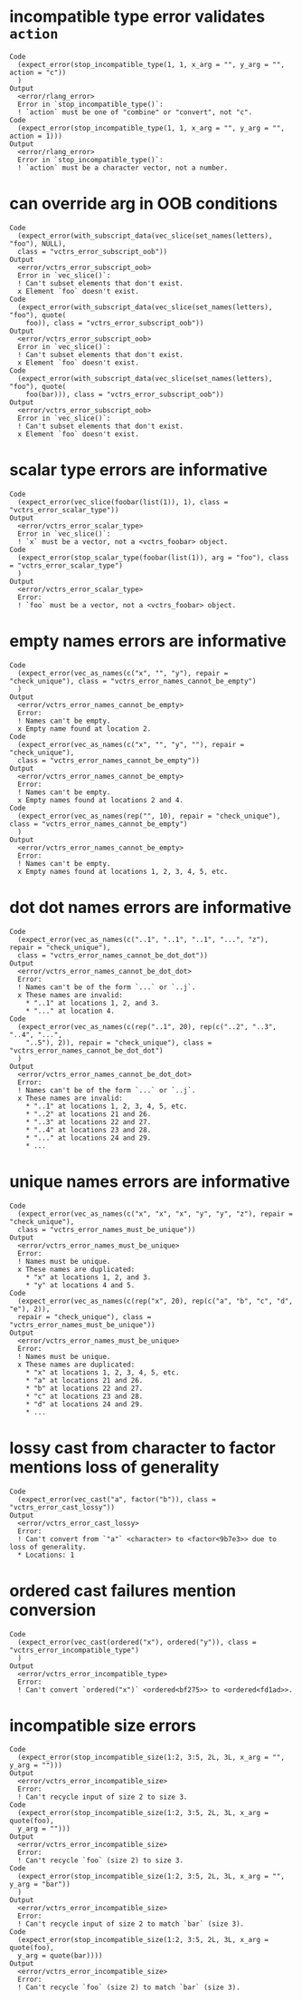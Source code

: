 # incompatible type error validates `action`

    Code
      (expect_error(stop_incompatible_type(1, 1, x_arg = "", y_arg = "", action = "c"))
      )
    Output
      <error/rlang_error>
      Error in `stop_incompatible_type()`:
      ! `action` must be one of "combine" or "convert", not "c".
    Code
      (expect_error(stop_incompatible_type(1, 1, x_arg = "", y_arg = "", action = 1)))
    Output
      <error/rlang_error>
      Error in `stop_incompatible_type()`:
      ! `action` must be a character vector, not a number.

# can override arg in OOB conditions

    Code
      (expect_error(with_subscript_data(vec_slice(set_names(letters), "foo"), NULL),
      class = "vctrs_error_subscript_oob"))
    Output
      <error/vctrs_error_subscript_oob>
      Error in `vec_slice()`:
      ! Can't subset elements that don't exist.
      x Element `foo` doesn't exist.
    Code
      (expect_error(with_subscript_data(vec_slice(set_names(letters), "foo"), quote(
        foo)), class = "vctrs_error_subscript_oob"))
    Output
      <error/vctrs_error_subscript_oob>
      Error in `vec_slice()`:
      ! Can't subset elements that don't exist.
      x Element `foo` doesn't exist.
    Code
      (expect_error(with_subscript_data(vec_slice(set_names(letters), "foo"), quote(
        foo(bar))), class = "vctrs_error_subscript_oob"))
    Output
      <error/vctrs_error_subscript_oob>
      Error in `vec_slice()`:
      ! Can't subset elements that don't exist.
      x Element `foo` doesn't exist.

# scalar type errors are informative

    Code
      (expect_error(vec_slice(foobar(list(1)), 1), class = "vctrs_error_scalar_type"))
    Output
      <error/vctrs_error_scalar_type>
      Error in `vec_slice()`:
      ! `x` must be a vector, not a <vctrs_foobar> object.
    Code
      (expect_error(stop_scalar_type(foobar(list(1)), arg = "foo"), class = "vctrs_error_scalar_type")
      )
    Output
      <error/vctrs_error_scalar_type>
      Error:
      ! `foo` must be a vector, not a <vctrs_foobar> object.

# empty names errors are informative

    Code
      (expect_error(vec_as_names(c("x", "", "y"), repair = "check_unique"), class = "vctrs_error_names_cannot_be_empty")
      )
    Output
      <error/vctrs_error_names_cannot_be_empty>
      Error:
      ! Names can't be empty.
      x Empty name found at location 2.
    Code
      (expect_error(vec_as_names(c("x", "", "y", ""), repair = "check_unique"),
      class = "vctrs_error_names_cannot_be_empty"))
    Output
      <error/vctrs_error_names_cannot_be_empty>
      Error:
      ! Names can't be empty.
      x Empty names found at locations 2 and 4.
    Code
      (expect_error(vec_as_names(rep("", 10), repair = "check_unique"), class = "vctrs_error_names_cannot_be_empty")
      )
    Output
      <error/vctrs_error_names_cannot_be_empty>
      Error:
      ! Names can't be empty.
      x Empty names found at locations 1, 2, 3, 4, 5, etc.

# dot dot names errors are informative

    Code
      (expect_error(vec_as_names(c("..1", "..1", "..1", "...", "z"), repair = "check_unique"),
      class = "vctrs_error_names_cannot_be_dot_dot"))
    Output
      <error/vctrs_error_names_cannot_be_dot_dot>
      Error:
      ! Names can't be of the form `...` or `..j`.
      x These names are invalid:
        * "..1" at locations 1, 2, and 3.
        * "..." at location 4.
    Code
      (expect_error(vec_as_names(c(rep("..1", 20), rep(c("..2", "..3", "..4", "...",
        "..5"), 2)), repair = "check_unique"), class = "vctrs_error_names_cannot_be_dot_dot")
      )
    Output
      <error/vctrs_error_names_cannot_be_dot_dot>
      Error:
      ! Names can't be of the form `...` or `..j`.
      x These names are invalid:
        * "..1" at locations 1, 2, 3, 4, 5, etc.
        * "..2" at locations 21 and 26.
        * "..3" at locations 22 and 27.
        * "..4" at locations 23 and 28.
        * "..." at locations 24 and 29.
        * ...

# unique names errors are informative

    Code
      (expect_error(vec_as_names(c("x", "x", "x", "y", "y", "z"), repair = "check_unique"),
      class = "vctrs_error_names_must_be_unique"))
    Output
      <error/vctrs_error_names_must_be_unique>
      Error:
      ! Names must be unique.
      x These names are duplicated:
        * "x" at locations 1, 2, and 3.
        * "y" at locations 4 and 5.
    Code
      (expect_error(vec_as_names(c(rep("x", 20), rep(c("a", "b", "c", "d", "e"), 2)),
      repair = "check_unique"), class = "vctrs_error_names_must_be_unique"))
    Output
      <error/vctrs_error_names_must_be_unique>
      Error:
      ! Names must be unique.
      x These names are duplicated:
        * "x" at locations 1, 2, 3, 4, 5, etc.
        * "a" at locations 21 and 26.
        * "b" at locations 22 and 27.
        * "c" at locations 23 and 28.
        * "d" at locations 24 and 29.
        * ...

# lossy cast from character to factor mentions loss of generality

    Code
      (expect_error(vec_cast("a", factor("b")), class = "vctrs_error_cast_lossy"))
    Output
      <error/vctrs_error_cast_lossy>
      Error:
      ! Can't convert from `"a"` <character> to <factor<9b7e3>> due to loss of generality.
      * Locations: 1

# ordered cast failures mention conversion

    Code
      (expect_error(vec_cast(ordered("x"), ordered("y")), class = "vctrs_error_incompatible_type")
      )
    Output
      <error/vctrs_error_incompatible_type>
      Error:
      ! Can't convert `ordered("x")` <ordered<bf275>> to <ordered<fd1ad>>.

# incompatible size errors

    Code
      (expect_error(stop_incompatible_size(1:2, 3:5, 2L, 3L, x_arg = "", y_arg = "")))
    Output
      <error/vctrs_error_incompatible_size>
      Error:
      ! Can't recycle input of size 2 to size 3.
    Code
      (expect_error(stop_incompatible_size(1:2, 3:5, 2L, 3L, x_arg = quote(foo),
      y_arg = "")))
    Output
      <error/vctrs_error_incompatible_size>
      Error:
      ! Can't recycle `foo` (size 2) to size 3.
    Code
      (expect_error(stop_incompatible_size(1:2, 3:5, 2L, 3L, x_arg = "", y_arg = "bar"))
      )
    Output
      <error/vctrs_error_incompatible_size>
      Error:
      ! Can't recycle input of size 2 to match `bar` (size 3).
    Code
      (expect_error(stop_incompatible_size(1:2, 3:5, 2L, 3L, x_arg = quote(foo),
      y_arg = quote(bar))))
    Output
      <error/vctrs_error_incompatible_size>
      Error:
      ! Can't recycle `foo` (size 2) to match `bar` (size 3).

